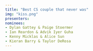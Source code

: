 ```yaml
---
title: "Best CS couple that never was"
img: "kiss.png"
presenters:
nominees:
- Dylan Gattey & Paige Stoermer 
- Ian Reardon & Advik Iyer Guha
- Kenny Micklas & Alice Sun
- Kieran Barry & Taylor DeRosa
---
```

